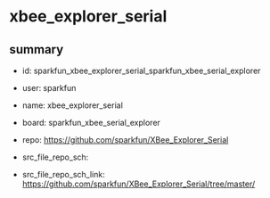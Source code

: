 # xbee_explorer_serial
 
## summary 
* id: sparkfun_xbee_explorer_serial_sparkfun_xbee_serial_explorer
* user: sparkfun
* name: xbee_explorer_serial
* board: sparkfun_xbee_serial_explorer
* repo: https://github.com/sparkfun/XBee_Explorer_Serial



* src_file_repo_sch: 
* src_file_repo_sch_link: https://github.com/sparkfun/XBee_Explorer_Serial/tree/master/




